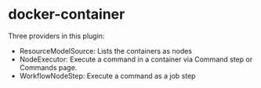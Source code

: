 # docker-container

Three providers in this plugin:

* ResourceModelSource: Lists the containers as nodes
* NodeExecutor: Execute a command in a container via Command step or Commands page.
* WorkflowNodeStep: Execute a command as a job step

